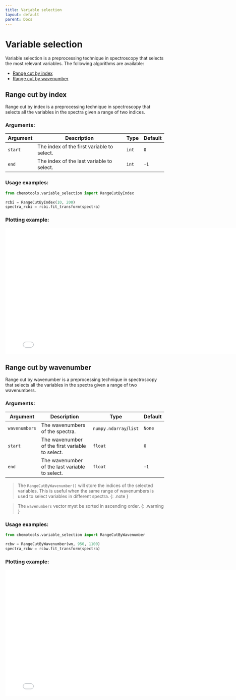```yaml
---
title: Variable selection
layout: default
parent: Docs
---
```


# __Variable selection__
Variable selection is a preprocessing technique in spectroscopy that selects the most relevant variables. The following algorithms are available:
- [Range cut by index](#range-cut-by-index)
- [Range cut by wavenumber](#range-cut-by-wavenumber)

## __Range cut by index__
Range cut by index is a preprocessing technique in spectroscopy that selects all the variables in the spectra given a range of two indices.

### __Arguments__:

| Argument | Description | Type | Default |
| --- | --- | --- | --- |
| ```start``` | The index of the first variable to select. | ```int``` | ```0``` |
| ```end``` | The index of the last variable to select. | ```int``` | ```-1``` |

### __Usage examples__:

```python
from chemotools.variable_selection import RangeCutByIndex

rcbi = RangeCutByIndex(10, 200)
spectra_rcbi = rcbi.fit_transform(spectra)
```

### __Plotting example__:

<iframe src="figures/range_cut_by_index.html" width="800px" height="400px" style="border: none;"></iframe>


## __Range cut by wavenumber__
Range cut by wavenumber is a preprocessing technique in spectroscopy that selects all the variables in the spectra given a range of two wavenumbers. 

### __Arguments__:

| Argument | Description | Type | Default |
| --- | --- | --- | --- |
| ```wavenumbers```| The wavenumbers of the spectra. |```numpy.ndarray```/```list```| ```None``` |
| ```start``` | The wavenumber of the first variable to select. | ```float``` | ```0``` |
| ```end``` | The wavenumber of the last variable to select. | ```float``` | ```-1``` |


>The ```RangeCutByWavenumber()``` will store the indices of the selected variables. This is useful when the same range of wavenumbers is used to select variables in different spectra.
{: .note }


>The ```wavenumbers``` vector myst be sorted in ascending order.
{: .warning }


### __Usage examples__:

```python
from chemotools.variable_selection import RangeCutByWavenumber

rcbw = RangeCutByWavenumber(wn, 950, 1100)
spectra_rcbw = rcbw.fit_transform(spectra)
```
### __Plotting example__:

<iframe src="figures/range_cut_by_wavenumber.html" width="800px" height="400px" style="border: none;"></iframe>
